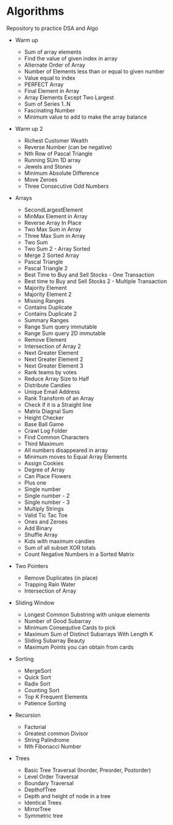 # Algorithms
Repository to practice DSA and Algo

- Warm up
    - Sum of array elements
    - Find the value of given index in array
    - Alternate Order of Array
    - Number of Elements less than or equal to given number
    - Value equal to index
    - PERFECT Array
    - Final Element in Array
    - Array Elements Except Two Largest
    - Sum of Series 1..N
    - Fascinating Number
    - Minimum value to add to make the array balance

- Warm up 2
    - Richest Customer Wealth
    - Reverse Number (can be negative)
    - Nth Row of Pascal Triangle
    - Running SUm 1D array
    - Jewels and Stones
    - Minimum Absolute Difference
    - Move Zeroes
    - Three Consecutive Odd Numbers

- Arrays
    - SecondLargestElement
    - MinMax Element in Array
    - Reverse Array In Place
    - Two Max Sum in Array
    - Three Max Sum in Array
    - Two Sum
    - Two Sum 2 - Array Sorted
    - Merge 2 Sorted Array
    - Pascal Triangle
    - Pascal Triangle 2
    - Best Time to Buy and Sell Stocks - One Transaction
    - Best time to Buy and Sell Stocks 2 - Multiple Transaction
    - Majority Element
    - Majority Element 2
    - Missing Ranges
    - Contains Duplicate
    - Contains Duplicate 2
    - Summary Ranges
    - Range Sum query immutable
    - Range Sum query 2D immutable
    - Remove Element
    - Intersection of Array 2
    - Next Greater Element
    - Next Greater Element 2
    - Next Greater Element 3
    - Rank teams by votes
    - Reduce Array Size to Half
    - Distribute Candies
    - Unique Email Address
    - Rank Transform of an Array
    - Check if it is a Straight line
    - Matrix Diagnal Sum
    - Height Checker
    - Base Ball Game
    - Crawl Log Folder
    - Find Common Characters
    - Third Maximum
    - All numbers disappeared in array
    - Minimum moves to Equal Array Elements 
    - Assign Cookies
    - Degree of Array
    - Can Place Flowers
    - Plus one
    - Single number
    - Single number - 2
    - Single number - 3
    - Multiply Strings
    - Valid Tic Tac Toe
    - Ones and Zeroes
    - Add Binary
    - Shuffle Array
    - Kids with maximum candies
    - Sum of all subset XOR totals
    - Count Negative Numbers in a Sorted Matrix

- Two Pointers
    - Remove Duplicates (in place)
    - Trapping Rain Water
    - Intersection of Array

- Sliding Window
    - Longest Common Substring with unique elements
    - Number of Good Subarray
    - Minimum Consequtive Cards to pick
    - Maximum Sum of Distinct Subarrays With Length K
    - Sliding Subarray Beauty
    - Maximum Points you can obtain from cards

- Sorting
    - MergeSort
    - Quick Sort
    - Radix Sort
    - Counting Sort
    - Top K Frequent Elements
    - Patience Sorting

- Recursion
    - Factorial 
    - Greatest common Divisor
    - String Palindrome
    - Nth Fibonacci Number 

- Trees
    - Basic Tree Traversal (Inorder, Preorder, Postorder)
    - Level Order Traversal
    - Boundary Traversal
    - DepthofTree
    - Depth and height of node in a tree
    - Identical Trees
    - MirrorTree
    - Symmetric tree
